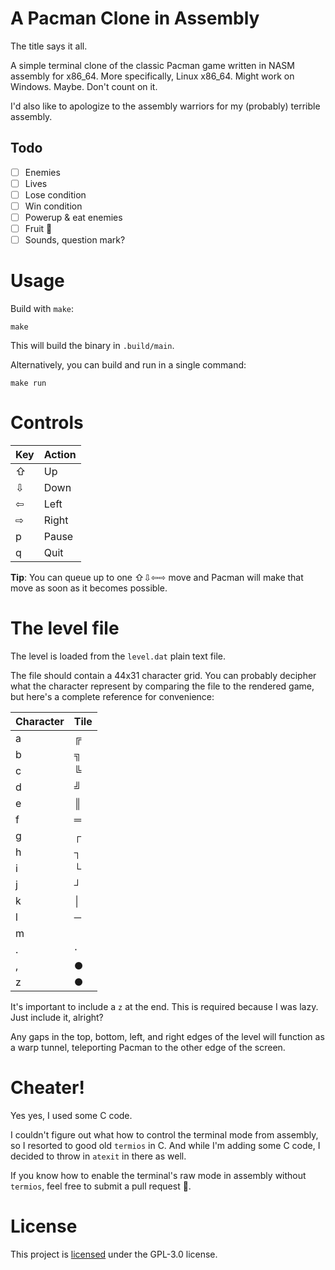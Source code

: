 # A Pacman Clone in Assembly

The title says it all.

A simple terminal clone of the classic Pacman game written in NASM assembly for x86_64. More specifically, Linux x86_64. Might work on Windows. Maybe. Don't count on it.

I'd also like to apologize to the assembly warriors for my (probably) terrible assembly.

## Todo

- [ ] Enemies
- [ ] Lives
- [ ] Lose condition
- [ ] Win condition
- [ ] Powerup & eat enemies
- [ ] Fruit 🍒
- [ ] Sounds, question mark?

# Usage

Build with `make`:

```
make
```

This will build the binary in `.build/main`.

Alternatively, you can build and run in a single command:

```
make run
```

# Controls

| Key | Action |
| --- | ------ |
| ⇧   | Up     |
| ⇩   | Down   |
| ⇦   | Left   |
| ⇨   | Right  |
| p   | Pause  |
| q   | Quit   |

**Tip**: You can queue up to one ⇧⇩⇦⇨ move and Pacman will make that move as soon as it becomes possible.

# The level file

The level is loaded from the `level.dat` plain text file.

The file should contain a 44x31 character grid. You can probably decipher what the character represent by comparing the file to the rendered game, but here's a complete reference for convenience:

| Character | Tile            |
| --------- | --------------- |
| a         | ╔ <wall>        |
| b         | ╗ <wall>        |
| c         | ╚ <wall>        |
| d         | ╝ <wall>        |
| e         | ║ <wall>        |
| f         | ═ <wall>        |
| g         | ┌ <wall>        |
| h         | ┐ <wall>        |
| i         | └ <wall>        |
| j         | ┘ <wall>        |
| k         | │ <wall>        |
| l         | ─ <wall>        |
| m         | <out of bounds> |
| .         | ⋅ <dot>         |
| ,         | ● <power up>    |
| z         | ● <end>         |

It's important to include a `z` at the end. This is required because I was lazy. Just include it, alright?

Any gaps in the top, bottom, left, and right edges of the level will function as a warp tunnel, teleporting Pacman to the other edge of the screen.

# Cheater!

Yes yes, I used some C code.

I couldn't figure out what how to control the terminal mode from assembly, so I resorted to good old `termios` in C. And while I'm adding some C code, I decided to throw in `atexit` in there as well.

If you know how to enable the terminal's raw mode in assembly without `termios`, feel free to submit a pull request 🙂.

# License

This project is [licensed](./LICENSE) under the GPL-3.0 license.
